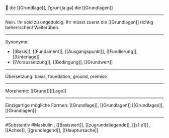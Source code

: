 🔴 die [[Grundlage]], [ˈɡrʊntˌlaːɡə]
die [[Grundlagen]]

---
Nein. Ihr seid zu ungeduldig. Ihr müsst zuerst die [[Grundlagen]] richtig beherrschen! Weiterüben.

---
Synonyme:
- [[Basis]], [[Fundament]], [[Ausgangspunkt]], [[Fundierung]], [[Unterlage]]
- [[Voraussetzung]], [[Bedingung]], [[Grundwert]]

---
Übersetzung: basis, foundation, ground, premise

---
Morpheme:
[[Grund]][[Lage]]

---
Einzigartige mögliche Formen: 
[[Grundlage]], [[Grundlagen]]
[[Grundlages]], [[Grundlagen]]

---
#Substantiv #Maskulin
, [[Basiswert]], [[zugrundeliegende]], [[s1 e1]]
, [[Achse]], [[grundlegend]], [[Hauptursache]]